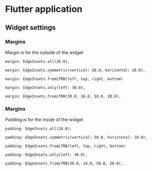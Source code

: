 # Flutter application

## Widget settings 

### Margins
Margin is for the outside of the widget

```
margin: EdgeInsets.all(20.0),
```
```
margin: EdgeInsets.symmetric(vertical: 50.0, horizontal: 10.0),
```
```
margin: EdgeInsets.fromLTRB(left, top, right, bottom)
```
```
margin: EdgeInsets.only(left: 30.0),
```
```
margin: EdgeInsets.fromLTRB(30.0, 10.0, 50.0, 20.0),
```

### Margins
Padding is for the inside of the widget
```
padding: EdgeInsets.all(20.0),
```
```
padding: EdgeInsets.symmetric(vertical: 50.0, horizontal: 10.0),
```
```
padding: EdgeInsets.fromLTRB(left, top, right, bottom)
```
```
padding: EdgeInsets.only(left: 30.0),
```
```
padding: EdgeInsets.fromLTRB(30.0, 10.0, 50.0, 20.0),
```

